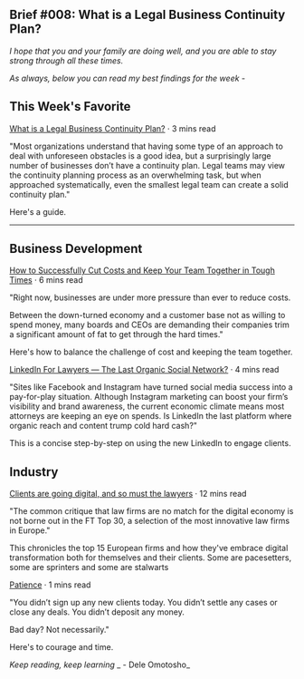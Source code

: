 
## Brief #008: What is a Legal Business Continuity Plan?

_I hope that you and your family are doing well, and you are able to stay strong through all these times._

_As always, below you can read my best findings for the week -_

## This Week's Favorite

[What is a Legal Business Continuity Plan?][1] · 3 mins read 

"Most organizations understand that having some type of an approach to deal with unforeseen obstacles is a good idea, but a surprisingly large number of businesses don’t have a continuity plan. Legal teams may view the continuity planning process as an overwhelming task, but when approached systematically, even the smallest legal team can create a solid continuity plan." 

Here's a guide.

---- 

## Business Development

[How to Successfully Cut Costs and Keep Your Team Together in Tough Times][2] · 6 mins read

"Right now, businesses are under more pressure than ever to reduce costs.

Between the down-turned economy and a customer base not as willing to spend money, many boards and CEOs are demanding their companies trim a significant amount of fat to get through the hard times."

Here's how to balance the challenge of cost and keeping the team together.


[LinkedIn For Lawyers — The Last Organic Social Network?][3] · 4 mins read

"Sites like Facebook and Instagram have turned social media success into a pay-for-play situation. Although Instagram marketing can boost your firm’s visibility and brand awareness, the current economic climate means most attorneys are keeping an eye on spends. Is LinkedIn the last platform where organic reach and content trump cold hard cash?"

This is a concise step-by-step on using the new LinkedIn to engage clients.


## Industry

[Clients are going digital, and so must the lawyers][4] · 12 mins read

"The common critique that law firms are no match for the digital economy is not borne out in the FT Top 30, a selection of the most innovative law firms in Europe."

This chronicles the top 15 European firms and how they've embrace digital transformation both for themselves and their clients. Some are pacesetters, some are sprinters and some are stalwarts

[Patience][5] · 1 mins read

"You didn’t sign up any new clients today. You didn’t settle any cases or close any deals. You didn’t deposit any money.

Bad day? Not necessarily." 

Here's to courage and time.


_Keep reading, keep learning_
\_ - Dele Omotosho\_






[1]:	https://insights.hgpresearch.com/what-is-a-legal-business-continuity-plan
[2]:	https://www.saleshacker.com/how-to-cut-costs/
[3]:	https://rankings.io/linkedin-for-lawyers/
[4]:	https://www.ft.com/content/3a2e9899-2b64-429f-9fa8-878123f3cb84
[5]:	https://app.getpocket.com/read/3143320873